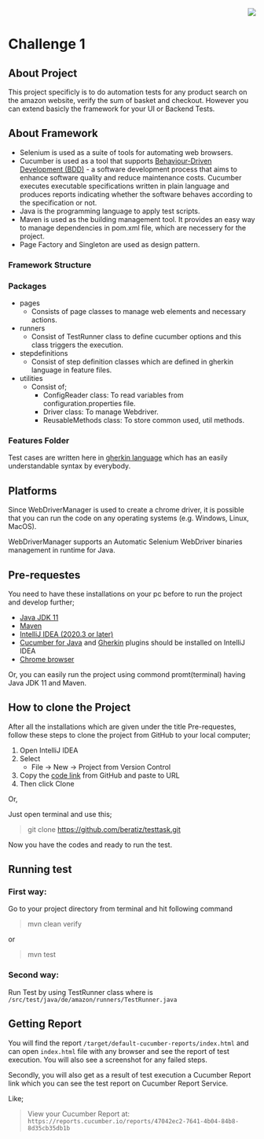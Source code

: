 <img align="right" src="https://appsfactory.de/wp-content/themes/appsfactory-2_0/img/logo.svg">
<br>

# Challenge 1

## About Project
This project specificly is to do automation tests for any product search on the amazon website, verify the sum of basket and checkout. However you can extend basicly the framework for your UI or Backend Tests.
## About Framework
- Selenium is used as a suite of tools for automating web browsers.
- Cucumber is used as a tool that supports [Behaviour-Driven Development (BDD)](https://cucumber.io/blog/bdd/intro-to-bdd-and-tdd/) - a software development process that aims to enhance software quality and reduce maintenance costs.
  Cucumber executes executable specifications written in plain language and produces reports indicating whether the software behaves according to the specification or not.
- Java is the programming language to apply test scripts.
- Maven is used as the building management tool. It provides an easy way to manage dependencies in pom.xml file, which are necessery for the project.
- Page Factory and Singleton are used as design pattern.

### Framework Structure
### Packages
- pages
    - Consists of page classes to manage web elements and necessary actions. 
- runners
  - Consist of TestRunner class to define cucumber options and this class triggers the execution.
- stepdefinitions
    - Consist of step definition classes which are defined in gherkin language in feature files.
- utilities
    - Consist of;
        - ConfigReader class: To read variables from configuration.properties file.
        - Driver class: To manage Webdriver.
        - ReusableMethods class: To store common used, util methods.
### Features Folder
Test cases are written here in [gherkin language](https://cucumber.io/docs/gherkin/) which has an easily understandable syntax by everybody.  
    
## Platforms
Since WebDriverManager is used to create a chrome driver, it is possible that you can run the code on any operating systems (e.g. Windows, Linux, MacOS).

WebDriverManager supports an Automatic Selenium WebDriver binaries management in runtime for Java.


## Pre-requestes
You need to have these installations on your pc before to run the project and develop further;

- [Java JDK 11](https://www.oracle.com/de/java/technologies/javase-jdk11-downloads.html)
- [Maven](https://maven.apache.org/install.html)
- [IntelliJ IDEA (2020.3 or later)](https://www.jetbrains.com/idea/)
- [Cucumber for Java](https://plugins.jetbrains.com/plugin/7212-cucumber-for-java) and [Gherkin](https://plugins.jetbrains.com/plugin/9164-gherkin) plugins should be installed on IntelliJ IDEA
- [Chrome browser](https://www.google.com/chrome/)

Or, you can easily run the project using commond promt(terminal) having Java JDK 11 and Maven.

## How to clone the Project
After all the installations which are given under the title Pre-requestes, follow these steps to clone the project from GitHub to your local computer;

1. Open IntelliJ IDEA
2. Select
    * File -> New -> Project from Version Control
3. Copy the [code link](https://github.com/beratiz/testtask.git) from GitHub and paste to URL
4. Then click Clone

Or,

Just open terminal and use this;


> git clone https://github.com/beratiz/testtask.git


Now you have the codes and ready to run the test.

## Running test
### First way:
Go to your project directory from terminal and hit following command

> mvn clean verify

or

> mvn test
### Second way:
Run Test by using TestRunner class where is `/src/test/java/de/amazon/runners/TestRunner.java`
## Getting Report
You will find the report `/target/default-cucumber-reports/index.html` and can open `index.html` file with any browser and see the report of test execution. You will also see a screenshot for any failed steps.

Secondly, you will also get as a result of test execution a Cucumber Report link which you can see the test report on Cucumber Report Service.

Like;

>View your Cucumber Report at: <br>
`https://reports.cucumber.io/reports/47042ec2-7641-4b04-84b8-8d35cb35db1b`







